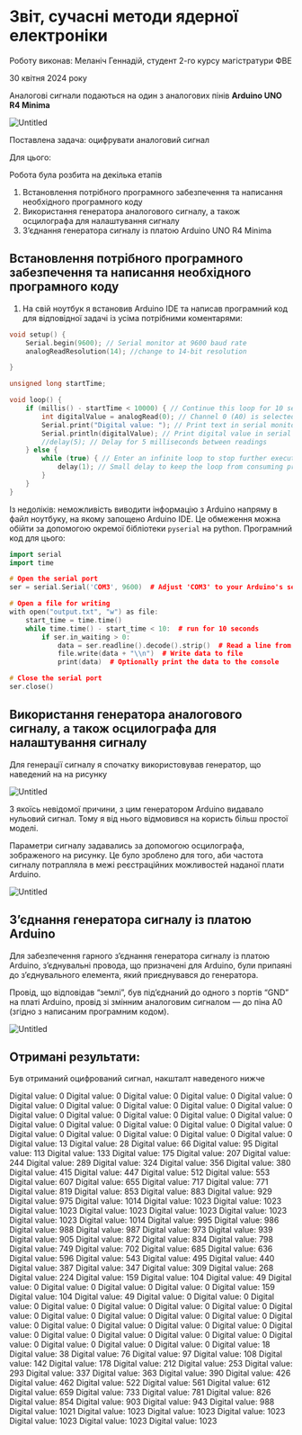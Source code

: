 # Звіт, сучасні методи ядерної електроніки

Роботу виконав: Меланіч Геннадій, студент 2-го курсу магістратури ФВЕ

30 квітня 2024 року

Аналогові сигнали подаються на один з аналогових пінів **Arduino UNO R4 Minima**

![Untitled](%D0%97%D0%B2%D1%96%D1%82,%20%D1%81%D1%83%D1%87%D0%B0%D1%81%D0%BD%D1%96%20%D0%BC%D0%B5%D1%82%D0%BE%D0%B4%D0%B8%20%D1%8F%D0%B4%D0%B5%D1%80%D0%BD%D0%BE%D1%96%CC%88%20%D0%B5%D0%BB%D0%B5%D0%BA%D1%82%D1%80%D0%BE%D0%BD%D1%96%D0%BA%D0%B8%20fdf920bac8a841fbb8f0527b14aa393e/Untitled.png)

Поставлена задача: оцифрувати аналоговий сигнал

Для цього:

Робота була розбита на декілька етапів

1. Встановлення потрібного програмного забезпечення та написання необхідного програмного коду
2. Використання генератора аналогового сигналу, а також осцилографа для налаштування сигналу
3. Зʼєднання генератора сигналу із платою Arduino UNO R4 Minima

## Встановлення потрібного програмного забезпечення та написання необхідного програмного коду

1. На свій ноутбук я встановив Arduino IDE та написав програмний код для відповідної задачі із усіма потрібними коментарями:

```cpp
void setup() { 
    Serial.begin(9600); // Serial monitor at 9600 baud rate
    analogReadResolution(14); //change to 14-bit resolution

}

unsigned long startTime;

void loop() {
    if (millis() - startTime < 10000) { // Continue this loop for 10 seconds
        int digitalValue = analogRead(0); // Channel 0 (A0) is selected
        Serial.print("Digital value: "); // Print text in serial monitor
        Serial.println(digitalValue); // Print digital value in serial monitor (0 to 1023)
        //delay(5); // Delay for 5 milliseconds between readings
    } else {
        while (true) { // Enter an infinite loop to stop further execution
            delay(1); // Small delay to keep the loop from consuming processing power
        }
    }
}

```

Із недоліків: неможливість виводити інформацію з Arduino напряму в файл ноутбуку, на якому запощено Arduino IDE. Це обмеження можна обійти за допомогою окремої бібліотеки `pyserial` на python. Програмний код для цього:

```cpp
import serial
import time

# Open the serial port
ser = serial.Serial('COM3', 9600)  # Adjust 'COM3' to your Arduino's serial port

# Open a file for writing
with open("output.txt", "w") as file:
    start_time = time.time()
    while time.time() - start_time < 10:  # run for 10 seconds
        if ser.in_waiting > 0:
            data = ser.readline().decode().strip()  # Read a line from the serial port
            file.write(data + "\\n")  # Write data to file
            print(data)  # Optionally print the data to the console

# Close the serial port
ser.close()

```

## Використання генератора аналогового сигналу, а також осцилографа для налаштування сигналу

Для генерації сигналу я спочатку використовував генератор, що наведений на на рисунку

![Untitled](%D0%97%D0%B2%D1%96%D1%82,%20%D1%81%D1%83%D1%87%D0%B0%D1%81%D0%BD%D1%96%20%D0%BC%D0%B5%D1%82%D0%BE%D0%B4%D0%B8%20%D1%8F%D0%B4%D0%B5%D1%80%D0%BD%D0%BE%D1%96%CC%88%20%D0%B5%D0%BB%D0%B5%D0%BA%D1%82%D1%80%D0%BE%D0%BD%D1%96%D0%BA%D0%B8%20fdf920bac8a841fbb8f0527b14aa393e/Untitled.jpeg)

З якоїсь невідомої причини, з цим генератором Arduino видавало нульовий сигнал. Тому я від нього відмовився на користь більш простої моделі.

Параметри сигналу задавались за допомогою осцилографа, зображеного на рисунку. Це було зроблено для того, аби частота сигналу потрапляла в межі реєстраційних можливостей наданої плати Arduino.

![Untitled](%D0%97%D0%B2%D1%96%D1%82,%20%D1%81%D1%83%D1%87%D0%B0%D1%81%D0%BD%D1%96%20%D0%BC%D0%B5%D1%82%D0%BE%D0%B4%D0%B8%20%D1%8F%D0%B4%D0%B5%D1%80%D0%BD%D0%BE%D1%96%CC%88%20%D0%B5%D0%BB%D0%B5%D0%BA%D1%82%D1%80%D0%BE%D0%BD%D1%96%D0%BA%D0%B8%20fdf920bac8a841fbb8f0527b14aa393e/0b747cc6-42e9-4cd1-a4ca-47e9c480ea3d.png)

## Зʼєднання генератора сигналу із платою Arduino

Для забезпечення гарного зʼєднання генератора сигналу із платою Arduino, зʼєднувальні провода, що призначені для Arduino, були припаяні до зʼєднувального елемента, який приєднувався до генератора.

Провід, що відповідав “землі”, був підʼєднаний до одного з портів “GND” на платі Arduino, провід зі змінним аналоговим сигналом — до піна A0 (згідно з написаним програмним кодом).

![Untitled](%D0%97%D0%B2%D1%96%D1%82,%20%D1%81%D1%83%D1%87%D0%B0%D1%81%D0%BD%D1%96%20%D0%BC%D0%B5%D1%82%D0%BE%D0%B4%D0%B8%20%D1%8F%D0%B4%D0%B5%D1%80%D0%BD%D0%BE%D1%96%CC%88%20%D0%B5%D0%BB%D0%B5%D0%BA%D1%82%D1%80%D0%BE%D0%BD%D1%96%D0%BA%D0%B8%20fdf920bac8a841fbb8f0527b14aa393e/Untitled%201.png)

## Отримані результати:

Був отриманий оцифрований сигнал, накшталт наведеного нижче

Digital value: 0
Digital value: 0
Digital value: 0
Digital value: 0
Digital value: 0
Digital value: 0
Digital value: 0
Digital value: 0
Digital value: 0
Digital value: 0
Digital value: 0
Digital value: 0
Digital value: 0
Digital value: 0
Digital value: 0
Digital value: 0
Digital value: 0
Digital value: 0
Digital value: 0
Digital value: 0
Digital value: 0
Digital value: 0
Digital value: 0
Digital value: 0
Digital value: 0
Digital value: 13
Digital value: 28
Digital value: 66
Digital value: 95
Digital value: 113
Digital value: 133
Digital value: 175
Digital value: 207
Digital value: 244
Digital value: 289
Digital value: 324
Digital value: 356
Digital value: 380
Digital value: 415
Digital value: 447
Digital value: 512
Digital value: 553
Digital value: 607
Digital value: 655
Digital value: 717
Digital value: 771
Digital value: 819
Digital value: 853
Digital value: 883
Digital value: 929
Digital value: 975
Digital value: 1014
Digital value: 1023
Digital value: 1023
Digital value: 1023
Digital value: 1023
Digital value: 1023
Digital value: 1023
Digital value: 1023
Digital value: 1014
Digital value: 995
Digital value: 986
Digital value: 988
Digital value: 987
Digital value: 973
Digital value: 939
Digital value: 905
Digital value: 872
Digital value: 834
Digital value: 798
Digital value: 749
Digital value: 702
Digital value: 685
Digital value: 636
Digital value: 596
Digital value: 543
Digital value: 495
Digital value: 440
Digital value: 387
Digital value: 347
Digital value: 309
Digital value: 268
Digital value: 224
Digital value: 159
Digital value: 104
Digital value: 49
Digital value: 0
Digital value: 0
Digital value: 0
Digital value: 0
Digital value: 159
Digital value: 104
Digital value: 49
Digital value: 0
Digital value: 0
Digital value: 0
Digital value: 0
Digital value: 0
Digital value: 0
Digital value: 0
Digital value: 0
Digital value: 0
Digital value: 0
Digital value: 0
Digital value: 0
Digital value: 0
Digital value: 0
Digital value: 0
Digital value: 0
Digital value: 0
Digital value: 0
Digital value: 0
Digital value: 0
Digital value: 0
Digital value: 0
Digital value: 0
Digital value: 0
Digital value: 0
Digital value: 0
Digital value: 18
Digital value: 38
Digital value: 76
Digital value: 97
Digital value: 108
Digital value: 142
Digital value: 178
Digital value: 212
Digital value: 253
Digital value: 293
Digital value: 337
Digital value: 363
Digital value: 390
Digital value: 426
Digital value: 462
Digital value: 522
Digital value: 561
Digital value: 612
Digital value: 659
Digital value: 733
Digital value: 781
Digital value: 826
Digital value: 854
Digital value: 903
Digital value: 943
Digital value: 988
Digital value: 1021
Digital value: 1023
Digital value: 1023
Digital value: 1023
Digital value: 1023
Digital value: 1023
Digital value: 1023